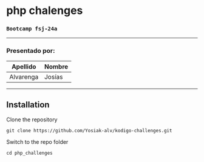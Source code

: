 # php chalenges
### `Bootcamp fsj-24a`
---

### **Presentado por:**
| Apellido | Nombre |
| -- | -- |
| Alvarenga | Josías |             

---

## Installation

Clone the repository

    git clone https://github.com/Yosiak-alv/kodigo-challenges.git

Switch to the repo folder

    cd php_challenges
